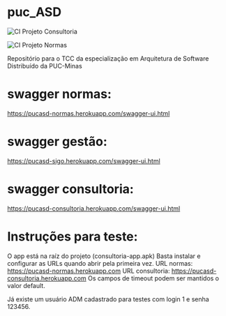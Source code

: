 # puc_ASD

![CI Projeto Consultoria](https://github.com/felipe-barata/puc_ASD/workflows/CI%20Projeto%20Consultoria/badge.svg)

![CI Projeto Normas](https://github.com/felipe-barata/puc_ASD/workflows/CI%20Projeto%20Normas/badge.svg)


Repositório para o TCC da especialização em Arquitetura de Software Distribuído da PUC-Minas


# swagger normas: 
https://pucasd-normas.herokuapp.com/swagger-ui.html

# swagger gestão:
https://pucasd-sigo.herokuapp.com/swagger-ui.html

# swagger consultoria:
https://pucasd-consultoria.herokuapp.com/swagger-ui.html

# Instruções para teste:

O app está na raíz do projeto (consultoria-app.apk)
Basta instalar e configurar as URLs quando abrir pela primeira vez.
URL normas: https://pucasd-normas.herokuapp.com
URL consultoria: https://pucasd-consultoria.herokuapp.com
Os campos de timeout podem ser mantidos o valor default.

Já existe um usuário ADM cadastrado para testes com login 1 e senha 123456.

